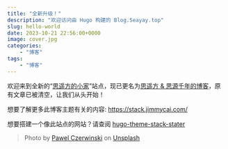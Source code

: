 ```yaml
---
title: "全新升级！"
description: "欢迎访问由 Hugo 构建的 Blog.Seayay.top"
slug: hello-world
date: 2023-10-21 22:56:00+0000
image: cover.jpg
categories:
    - "博客"
tags:
    - "博客"
---
```


欢迎来到全新的“[思遥方的小家](https://blog.seayay.top)”站点，现已更名为[思遥方 & 思源千年的博客](https://blog.seayay.top)，原有文章已被清空，让我们从头开始！

想要了解更多此博客主题有关的内容: https://stack.jimmycai.com/

想要搭建一个像此站点的网站？请查阅 [hugo-theme-stack-stater](https://github.com/CaiJimmy/hugo-theme-stack-starter)

> Photo by [Pawel Czerwinski](https://unsplash.com/@pawel_czerwinski) on [Unsplash](https://unsplash.com/)
